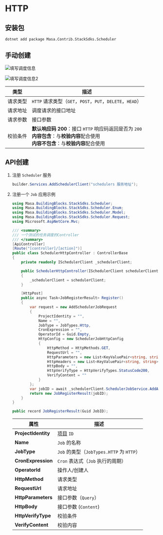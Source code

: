 ﻿# HTTP

## 安装包

```shell 终端
dotnet add package Masa.Contrib.StackSdks.Scheduler
```

## 手动创建

![填写调度信息](http://cdn.masastack.com/stack/doc/scheduler/rc1/scheduler_http_insert.png)

![填写调度信息2](http://cdn.masastack.com/stack/doc/scheduler/rc1/scheduler_http_insert_2.png)

| 类型     | 描述                                                                                                                                  |
|----------|---------------------------------------------------------------------------------------------------------------------------------------|
| 请求类型 | `HTTP` 请求类型（`GET`，`POST`，`PUT`，`DELETE`，`HEAD`）                                                                               |
| 请求地址 | 调度请求的接口地址                                                                                                                    |
| 请求参数 | 接口参数                                                                                                                              |
| 校验条件 | **默认响应码 200**：接口 `HTTP` 响应码返回是否为 `200` <br/> **内容包含**：与**校验内容**配合使用<br/> **内容不包含**：与**校验内容**配合使用 |

## API创建
1. 注册 `Scheduler` 服务

   ```csharp Program.cs
   builder.Services.AddSchedulerClient("schedulers 服务地址");
   ```

2. 注册一个 `Job` 应用示例

   ```csharp
   using Masa.BuildingBlocks.StackSdks.Scheduler;
   using Masa.BuildingBlocks.StackSdks.Scheduler.Enum;
   using Masa.BuildingBlocks.StackSdks.Scheduler.Model;
   using Masa.BuildingBlocks.StackSdks.Scheduler.Request;
   using Microsoft.AspNetCore.Mvc;
   
   /// <summary>
   /// 一个测试的任务调度的Controller
   /// </summary>
   [ApiController]
   [Route("[controller]/[action]")]
   public class SchedulerHttpController : ControllerBase
   {
       private readonly ISchedulerClient _schedulerClient;
   
       public SchedulerHttpController(ISchedulerClient schedulerClient)
       {
           _schedulerClient = schedulerClient;
       }
   
       [HttpPost]
       public async Task<JobRegisterResult> Register()
       {
           var request = new AddSchedulerJobRequest
           {
               ProjectIdentity = "",
               Name = "",
               JobType = JobTypes.Http,
               CronExpression = "",
               OperatorId = Guid.Empty,
               HttpConfig = new SchedulerJobHttpConfig
               {
                   HttpMethod = HttpMethods.GET,
                   RequestUrl = "",
                   HttpParameters = new List<KeyValuePair<string, string>>(),
                   HttpHeaders = new List<KeyValuePair<string, string>>(),
                   HttpBody = "",
                   HttpVerifyType = HttpVerifyTypes.StatusCode200,
                   VerifyContent = ""
               }
           };
           var jobID = await _schedulerClient.SchedulerJobService.AddAsync(request);
           return new JobRegisterResult(jobID);
       }
   } 
   
   public record JobRegisterResult(Guid JobID);
   ```

   | 属性                | 描述                                      |
   |---------------------|-------------------------------------------|
   | **ProjectIdentity** | [项目](stack/pm/introduce) `ID`           |
   | **Name**            | `Job` 的名称                              |
   | **JobType**         | `Job` 的类型（`JobTypes.HTTP` 为 `HTTP`） |
   | **CronExpression**  | `Cron` 表达式（`Job` 执行的周期）         |
   | **OperatorId**      | 操作人/创建人                             |
   | **HttpMethod**      | 请求类型                                  |
   | **RequestUrl**      | 请求地址                                  |
   | **HttpParameters**  | 接口参数（`Query`）                       |
   | **HttpBody**        | 接口参数 (`Content`)                      |
   | **HttpVerifyType**  | 校验条件                                  |
   | **VerifyContent**   | 校验内容                                  |
